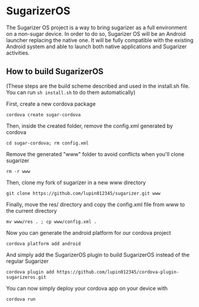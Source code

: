 # SugarizerOS
The Sugarizer OS project is a way to bring sugarizer as a full environment on a non-sugar device. In order to do so, Sugarizer OS will be an Android launcher replacing the native one. It will be fully compatible with the existing Android system and able to launch both native applications and Sugarizer activities.

## How to build SugarizerOS

(These steps are the build scheme described and used in the install.sh file. You can run ```sh install.sh``` to do them automatically)

First, create a new cordova package

```cordova create sugar-cordova```

Then, inside the created folder, remove the config.xml generated by cordova

```cd sugar-cordova; rm config.xml```

Remove the generated "www" folder to avoid conflicts when you'll clone sugarizer

```rm -r www```

Then, clone my fork of sugarizer in a new www directory

```git clone https://github.com/lupin012345/sugarizer.git www```

Finally, move the res/ directory and copy the config.xml file from www to the current directory

```mv www/res . ; cp www/config.xml .```

Now you can generate the android platform for our cordova project

```cordova platform add android```

And simply add the SugarizerOS plugin to build SugarizerOS instead of the regular Sugarizer

```cordova plugin add https://github.com/lupin012345/cordova-plugin-sugarizeros.git```

You can now simply deploy your cordova app on your device with

```cordova run```

